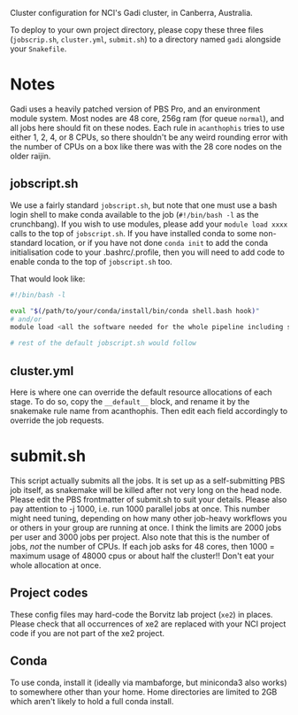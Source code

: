Cluster configuration for NCI's Gadi cluster, in Canberra, Australia.

To deploy to your own project directory, please copy these three files
(`jobscrip.sh`, `cluster.yml`, `submit.sh`) to a directory named `gadi`
alongside your `Snakefile`.


# Notes

Gadi uses a heavily patched version of PBS Pro, and an environment module
system. Most nodes are 48 core, 256g ram (for queue `normal`), and all jobs
here should fit on these nodes. Each rule in `acanthophis` tries to use either
1, 2, 4, or 8 CPUs, so there shouldn't be any weird rounding error with the
number of CPUs on a box like there was with the 28 core nodes on the older
raijin.



## jobscript.sh

We use a fairly standard `jobscript.sh`, but note that one must use a
bash login shell to make conda available to the job (`#!/bin/bash -l` as the
crunchbang). If you wish to use modules, please add your `module load xxxx`
calls to the top of `jobscript.sh`. If you have installed conda to some
non-standard location, or if you have not done `conda init` to add the conda
initialisation code to your .bashrc/.profile, then you will need to add code to
enable conda to the top of `jobscript.sh` too.

That would look like:

```bash
#!/bin/bash -l

eval "$(/path/to/your/conda/install/bin/conda shell.bash hook)" 
# and/or
module load <all the software needed for the whole pipeline including snakemake and acanthophis>

# rest of the default jobscript.sh would follow
```


## cluster.yml

Here is where one can override the default resource allocations of each stage.
To do so, copy the `__default__` block, and rename it by the snakemake rule
name from acanthophis. Then edit each field accordingly to override the job
requests.


# submit.sh

This script actually submits all the jobs. It is set up as a self-submitting
PBS job itself, as snakemake will be killed after not very long on the head
node. Please edit the PBS frontmatter of submit.sh to suit your details. Please
also pay attention to -j 1000, i.e. run 1000 parallel jobs at once. This number
might need tuning, depending on how many other job-heavy workflows you or
others in your group are running at once. I think the limits are 2000 jobs per
user and 3000 jobs per project. Also note that this is the number of jobs,
*not* the number of CPUs. If each job asks for 48 cores, then 1000 = maximum
usage of 48000 cpus or about half the cluster!! Don't eat your whole allocation
at once.


## Project codes

These config files may hard-code the Borvitz lab project (`xe2`) in places.
Please check that all occurrences of xe2 are replaced with your NCI project
code if you are not part of the xe2 project.

## Conda

To use conda, install it (ideally via mambaforge, but miniconda3 also works) to
somewhere other than your home. Home directories are limited to 2GB which
aren't likely to hold a full conda install.

